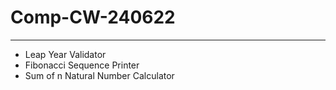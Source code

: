 # Comp-CW-240622
-------------------------------------

- Leap Year Validator 
- Fibonacci Sequence Printer 
- Sum of n Natural Number Calculator
